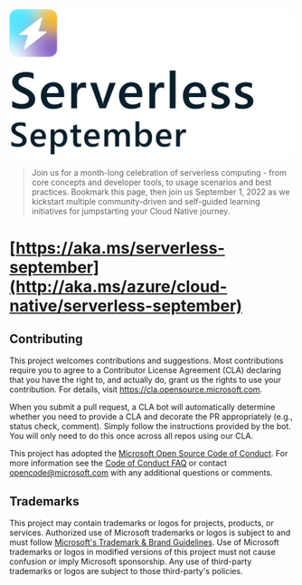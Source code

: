 <picture>
  <source media="(prefers-color-scheme: dark)" srcset="./Assets/Serverless-September_Dark.png">
  <source media="(prefers-color-scheme: light)" srcset="./Assets/Serverless-September_Light.png">
  <img alt="Serverless September" src="./Resources/Serverless-September_Light.png">
</picture>

>Join us for a month-long celebration of serverless computing - from core concepts and developer tools, to usage scenarios and best practices. Bookmark this page, then join us September 1, 2022 as we kickstart multiple community-driven and self-guided learning initiatives for jumpstarting your Cloud Native journey.

# [https://aka.ms/serverless-september](http://aka.ms/azure/cloud-native/serverless-september)

## Contributing

This project welcomes contributions and suggestions.  Most contributions require you to agree to a
Contributor License Agreement (CLA) declaring that you have the right to, and actually do, grant us
the rights to use your contribution. For details, visit https://cla.opensource.microsoft.com.

When you submit a pull request, a CLA bot will automatically determine whether you need to provide
a CLA and decorate the PR appropriately (e.g., status check, comment). Simply follow the instructions
provided by the bot. You will only need to do this once across all repos using our CLA.

This project has adopted the [Microsoft Open Source Code of Conduct](https://opensource.microsoft.com/codeofconduct/).
For more information see the [Code of Conduct FAQ](https://opensource.microsoft.com/codeofconduct/faq/) or
contact [opencode@microsoft.com](mailto:opencode@microsoft.com) with any additional questions or comments.

## Trademarks

This project may contain trademarks or logos for projects, products, or services. Authorized use of Microsoft 
trademarks or logos is subject to and must follow 
[Microsoft's Trademark & Brand Guidelines](https://www.microsoft.com/en-us/legal/intellectualproperty/trademarks/usage/general).
Use of Microsoft trademarks or logos in modified versions of this project must not cause confusion or imply Microsoft sponsorship.
Any use of third-party trademarks or logos are subject to those third-party's policies.
